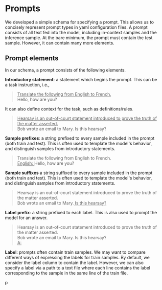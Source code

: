 # Prompts

We developed a simple schema for specifying a prompt. This allows us to concisely represent prompt types in yaml configuration files. A prompt consists of all text fed into the model, including in-context samples and the inference sample. At the bare minimum, the prompt must contain the test sample. However, it can contain many more elements.

## Prompt elements

In our schema, a prompt consists of the following elements. 

**Introductory statement**: a statement which begins the prompt. This can be a task instruction, i.e.,

> <ins>Translate the following from English to French.</ins> <br>
> Hello, how are you?

It can also define context for the task, such as definitions/rules.
> <ins>Hearsay is an out-of-court statement introduced to prove the truth of the matter asserted.</ins><br>
> Bob wrote an email to Mary. Is this hearsay?

**Sample prefixes**: a string prefixed to every sample included in the prompt (both train and test). This is often used to template the model's behavior, and distinguish samples from introductory statements.

> Translate the following from English to French. <br>
> <ins>English: </ins>Hello, how are you?

**Sample suffixes** a string suffixed to every sample included in the prompt (both train and test). This is often used to template the model's behavior, and distinguish samples from introductory statements.

>Hearsay is an out-of-court statement introduced to prove the truth of the matter asserted.<br>
> Bob wrote an email to Mary.<ins> Is this hearsay?</ins>

**Label prefix**: a string prefixed to each label. This is also used to prompt the model for an answer.

>Hearsay is an out-of-court statement introduced to prove the truth of the matter asserted.<br>
> Bob wrote an email to Mary. Is this hearsay?<br>
> <ins>A:</ins>

**Label**: prompts often contain train samples. We may want to compare different ways of expressing the labels for train samples. By default, we consider the label column to contain the label. However, we can also specify a label via a path to a text file where each line contains the label corresponding to the sample in the same line of the train file.

p